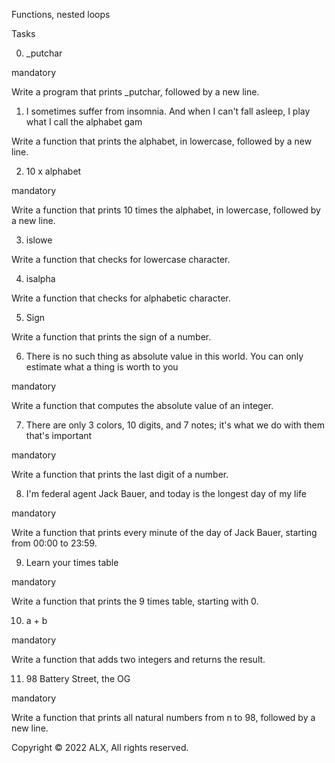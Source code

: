 Functions, nested loops

Tasks

0. _putchar

mandatory

Write a program that prints _putchar, followed by a new line.

1. I sometimes suffer from insomnia. And when I can't fall asleep, I play what I call the alphabet gam

Write a function that prints the alphabet, in lowercase, followed by a new line.

2. 10 x alphabet

mandatory

Write a function that prints 10 times the alphabet, in lowercase, followed by a new line.

3. islowe

Write a function that checks for lowercase character.

4. isalpha

Write a function that checks for alphabetic character.

5. Sign

Write a function that prints the sign of a number.

6. There is no such thing as absolute value in this world. You can only estimate what a thing is worth to you

mandatory

Write a function that computes the absolute value of an integer.

7. There are only 3 colors, 10 digits, and 7 notes; it's what we do with them that's important

mandatory

Write a function that prints the last digit of a number.

8. I'm federal agent Jack Bauer, and today is the longest day of my life

mandatory

Write a function that prints every minute of the day of Jack Bauer, starting from 00:00 to 23:59.

9. Learn your times table

mandatory

Write a function that prints the 9 times table, starting with 0.

10. a + b

mandatory

Write a function that adds two integers and returns the result.

11. 98 Battery Street, the OG

mandatory

Write a function that prints all natural numbers from n to 98, followed by a new line.

Copyright © 2022 ALX, All rights reserved.



